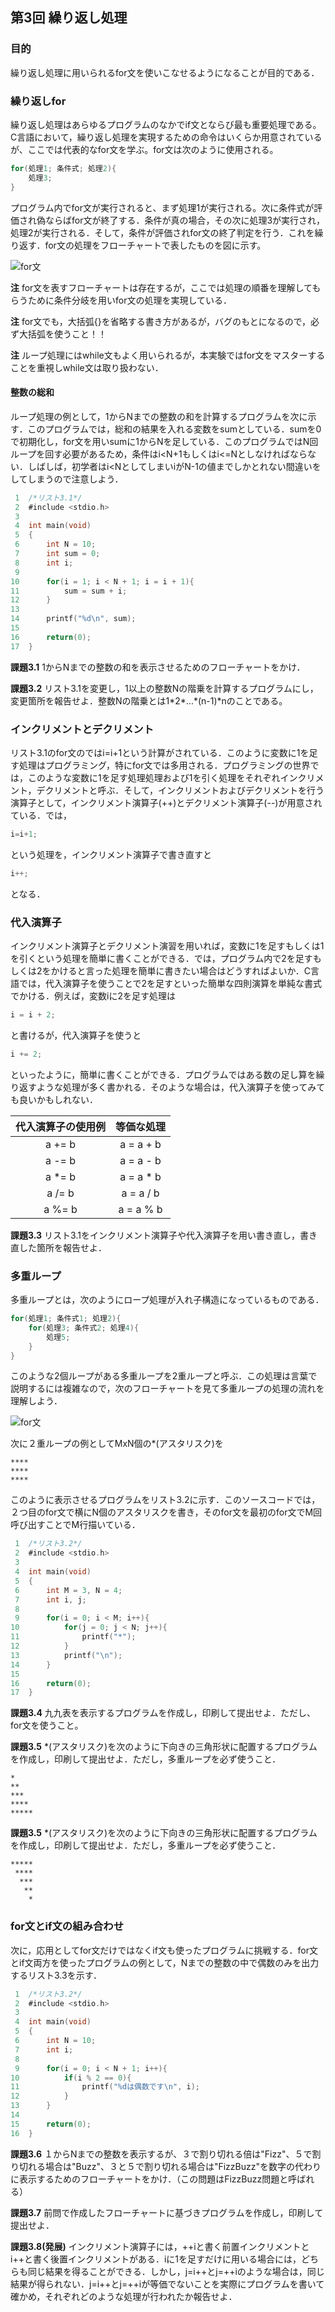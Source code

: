 

## 第3回 繰り返し処理

### 目的

繰り返し処理に用いられるfor文を使いこなせるようになることが目的である．

### 繰り返しfor

繰り返し処理はあらゆるプログラムのなかでif文とならび最も重要処理である。C言語において，繰り返し処理を実現するための命令はいくらか用意されているが、ここでは代表的なfor文を学ぶ。for文は次のように使用される。   

```c
for(処理1; 条件式; 処理2){
	処理3;
}
```

プログラム内でfor文が実行されると、まず処理1が実行される。次に条件式が評価され偽ならばfor文が終了する．条件が真の場合，その次に処理3が実行され，処理2が実行される．そして，条件が評価されfor文の終了判定を行う．これを繰り返す．for文の処理をフローチャートで表したものを図に示す。

![for文](flowchart-for.png)

__注__ for文を表すフローチャートは存在するが，ここでは処理の順番を理解してもらうために条件分岐を用いfor文の処理を実現している．

__注__ for文でも，大括弧{}を省略する書き方があるが，バグのもとになるので，必ず大括弧を使うこと！！

__注__ ループ処理にはwhile文もよく用いられるが，本実験ではfor文をマスターすることを重視しwhile文は取り扱わない．

#### 整数の総和

ループ処理の例として，1からNまでの整数の和を計算するプログラムを次に示す．このプログラムでは，総和の結果を入れる変数をsumとしている．sumを0で初期化し，for文を用いsumに1からNを足している．このプログラムではN回ループを回す必要があるため，条件はi<N+1もしくはi<=Nとしなければならない．しばしば，初学者はi<NとしてしまいiがN-1の値までしかとれない間違いをしてしまうので注意しよう．

```c
 1	/*リスト3.1*/
 2	#include <stdio.h>
 3
 4	int main(void)
 5	{
 6	    int N = 10;
 7	    int sum = 0;
 8	    int i;
 9
10	    for(i = 1; i < N + 1; i = i + 1){
11	        sum = sum + i;
12	    }
13
14	    printf("%d\n", sum);
15
16	    return(0);
17	}
```

__課題3.1__ 1からNまでの整数の和を表示させるためのフローチャートをかけ．

__課題3.2__ リスト3.1を変更し，1以上の整数Nの階乗を計算するプログラムにし，変更箇所を報告せよ．整数Nの階乗とは1\*2*...*(n-1)*nのことである。

### インクリメントとデクリメント

リスト3.1のfor文のではi=i+1という計算がされている．このように変数に1を足す処理はプログラミング，特にfor文では多用される．プログラミングの世界では，このような変数に1を足す処理処理および1を引く処理をそれぞれインクリメント，デクリメントと呼ぶ．そして，インクリメントおよびデクリメントを行う演算子として，インクリメント演算子(++)とデクリメント演算子(--)が用意されている．では，

```c
i=i+1;
```

という処理を，インクリメント演算子で書き直すと

```c
i++;
```

となる．

### 代入演算子

インクリメント演算子とデクリメント演習を用いれば，変数に1を足すもしくは1を引くという処理を簡単に書くことができる．では，プログラム内で2を足すもしくは2をかけると言った処理を簡単に書きたい場合はどうすればよいか．C言語では，代入演算子を使うことで2を足すといった簡単な四則演算を単純な書式でかける．例えば，変数iに2を足す処理は

```c
i = i + 2;
```

と書けるが，代入演算子を使うと

```c
i += 2;
```

といったように，簡単に書くことができる．プログラムではある数の足し算を繰り返すような処理が多く書かれる．そのような場合は，代入演算子を使ってみても良いかもしれない．

|代入演算子の使用例|  等価な処理  |
|:---:|:-----:|
|  a += b  |  a = a + b |
|  a -= b  |  a = a - b |
|  a *= b  |  a = a * b |
|  a /= b  |  a = a / b |
|  a %= b  |  a = a % b |

__課題3.3__ リスト3.1をインクリメント演算子や代入演算子を用い書き直し，書き直した箇所を報告せよ．

### 多重ループ

多重ループとは，次のようにロープ処理が入れ子構造になっているものである．

```c
for(処理1; 条件式1; 処理2){
    for(処理3; 条件式2; 処理4){
        処理5;
    }
}
```

このような2個ループがある多重ループを2重ループと呼ぶ．この処理は言葉で説明するには複雑なので，次のフローチャートを見て多重ループの処理の流れを理解しよう．

![for文](flowchart-loop.png)

次に２重ループの例としてMxN個の*(アスタリスク)を

```
****
****
****
```

このように表示させるプログラムをリスト3.2に示す．このソースコードでは，２つ目のfor文で横にN個のアスタリスクを書き，そのfor文を最初のfor文でM回呼び出すことでM行描いている．

```c
 1	/*リスト3.2*/
 2	#include <stdio.h>
 3
 4	int main(void)
 5	{
 6	    int M = 3, N = 4;
 7	    int i, j;
 8
 9	    for(i = 0; i < M; i++){
10	        for(j = 0; j < N; j++){
11	            printf("*");
12	        }
13	        printf("\n");
14	    }
15
16	    return(0);
17	}
```

__課題3.4__ 九九表を表示するプログラムを作成し，印刷して提出せよ．ただし、for文を使うこと。

__課題3.5__ *(アスタリスク)を次のように下向きの三角形状に配置するプログラムを作成し，印刷して提出せよ．ただし，多重ループを必ず使うこと．

```
*
**
***
****
*****
```

__課題3.5__ *(アスタリスク)を次のように下向きの三角形状に配置するプログラムを作成し，印刷して提出せよ．ただし，多重ループを必ず使うこと．

```
*****
 ****
  ***
   **
    *
```

### for文とif文の組み合わせ

次に，応用としてfor文だけではなくif文も使ったプログラムに挑戦する．for文とif文両方を使ったプログラムの例として，Nまでの整数の中で偶数のみを出力するリスト3.3を示す．

```c
 1	/*リスト3.2*/
 2	#include <stdio.h>
 3
 4	int main(void)
 5	{
 6	    int N = 10;
 7	    int i;
 8
 9	    for(i = 0; i < N + 1; i++){
10	        if(i % 2 == 0){
11	            printf("%dは偶数です\n", i);
12	        }
13	    }
14
15	    return(0);
16	}
```

__課題3.6__ １からNまでの整数を表示するが、３で割り切れる倍は"Fizz"、５で割り切れる場合は"Buzz"、３と５で割り切れる場合は"FizzBuzz"を数字の代わりに表示するためのフローチャートをかけ．（この問題はFizzBuzz問題と呼ばれる）

__課題3.7__ 前問で作成したフローチャートに基づきプログラムを作成し，印刷して提出せよ．


__課題3.8(発展)__ インクリメント演算子には，++iと書く前置インクリメントとi++と書く後置インクリメントがある．iに1を足すだけに用いる場合には，どちらも同じ結果を得ることができる．しかし，j=i++とj=++iのような場合は，同じ結果が得られない．j=i++とj=++iが等価でないことを実際にプログラムを書いて確かめ，それぞれどのような処理が行われたか報告せよ．
